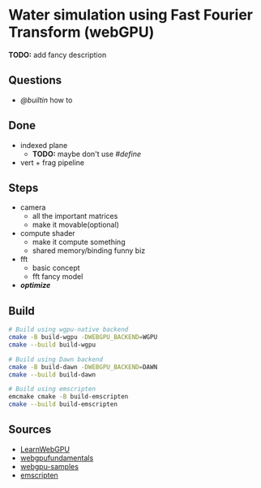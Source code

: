 Water simulation using Fast Fourier Transform (webGPU)
==============

**TODO:** add fancy description

Questions
---------
- *@builtin* how to


Done
----
- indexed plane
    - **TODO:** maybe don't use *#define*
- vert + frag pipeline


Steps
-----
- camera
    - all the important matrices   
    - make it movable(optional)   
- compute shader  
    - make it compute something   
    - shared memory/binding funny biz   
- fft
    - basic concept   
    - fft fancy model   
- ***optimize***


Build
-----

```bash
# Build using wgpu-native backend
cmake -B build-wgpu -DWEBGPU_BACKEND=WGPU
cmake --build build-wgpu

# Build using Dawn backend
cmake -B build-dawn -DWEBGPU_BACKEND=DAWN
cmake --build build-dawn

# Build using emscripten
emcmake cmake -B build-emscripten
cmake --build build-emscripten
```

Sources
-------
- [LearnWebGPU](https://eliemichel.github.io/LearnWebGPU/)
- [webgpufundamentals](https://webgpufundamentals.org)
- [webgpu-samples](https://webgpu.github.io/webgpu-samples/)
- [emscripten](https://emscripten.org)
